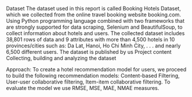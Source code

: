 Dataset The dataset used in this report is called Booking Hotels Dataset, which we collected from the online travel booking website booking.com. Using Python programming language combined with two frameworks that are strongly supported for data scraping, Selenium and BeautifulSoup, to collect information about hotels and users. The collected dataset includes 38,801 rows of data and 9 attributes with more than 4,500 hotels in 10 provinces/cities such as: Da Lat, Hanoi, Ho Chi Minh City, . . . and nearly 6,500 different users. The dataset is published by us Project content Collecting, building and analyzing the dataset

Approach: To create a hotel recommendation model for users, we proceed to build the following recommendation models: Content-based Filtering, User-user collaborative filtering, Item-item collaborative filtering. To evaluate the model we use RMSE, MSE, MAE, NMAE measures.
